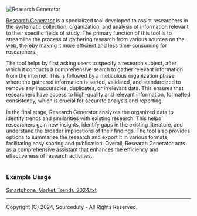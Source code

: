 ![Research Generator](https://github.com/sourceduty/Research_Generator/assets/123030236/1525f448-45ba-431d-bee0-5efaa4f5f67c)

[Research Generator](https://chatgpt.com/g/g-uxHzF0xR5-research-generator) is a specialized tool developed to assist researchers in the systematic collection, organization, and analysis of information relevant to their specific fields of study. The primary function of this tool is to streamline the process of gathering research from various sources on the web, thereby making it more efficient and less time-consuming for researchers.

The tool helps by first asking users to specify a research subject, after which it conducts a comprehensive search to gather relevant information from the internet. This is followed by a meticulous organization phase where the gathered information is sorted, validated, and standardized to remove any inaccuracies, duplicates, or irrelevant data. This ensures that researchers have access to high-quality and relevant information, formatted consistently, which is crucial for accurate analysis and reporting.

In the final stage, Research Generator analyzes the organized data to identify trends and similarities with existing research. This helps researchers gain new insights, identify gaps in the existing literature, and understand the broader implications of their findings. The tool also provides options to summarize the research and export it in various formats, facilitating easy sharing and publication. Overall, Research Generator acts as a comprehensive assistant that enhances the efficiency and effectiveness of research activities.

#
### Example Usage

[Smartphone_Market_Trends_2024.txt](https://github.com/sourceduty/Research_Generator/files/15231097/Smartphone_Market_Trends_2024.txt)

***
Copyright (C) 2024, Sourceduty - All Rights Reserved.
